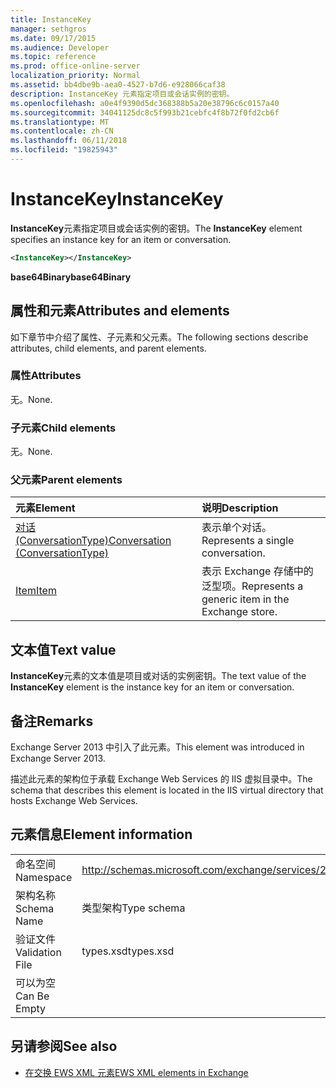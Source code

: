 ```yaml
---
title: InstanceKey
manager: sethgros
ms.date: 09/17/2015
ms.audience: Developer
ms.topic: reference
ms.prod: office-online-server
localization_priority: Normal
ms.assetid: bb4dbe9b-aea0-4527-b7d6-e928066caf38
description: InstanceKey 元素指定项目或会话实例的密钥。
ms.openlocfilehash: a0e4f9390d5dc368388b5a20e38796c6c0157a40
ms.sourcegitcommit: 34041125dc8c5f993b21cebfc4f8b72f0fd2cb6f
ms.translationtype: MT
ms.contentlocale: zh-CN
ms.lasthandoff: 06/11/2018
ms.locfileid: "19825943"
---
```

# <a name="instancekey"></a><span data-ttu-id="c8fc1-103">InstanceKey</span><span class="sxs-lookup"><span data-stu-id="c8fc1-103">InstanceKey</span></span>

<span data-ttu-id="c8fc1-104">**InstanceKey**元素指定项目或会话实例的密钥。</span><span class="sxs-lookup"><span data-stu-id="c8fc1-104">The **InstanceKey** element specifies an instance key for an item or conversation.</span></span> 
  
```XML
<InstanceKey></InstanceKey>
```

 <span data-ttu-id="c8fc1-105">**base64Binary**</span><span class="sxs-lookup"><span data-stu-id="c8fc1-105">**base64Binary**</span></span>
## <a name="attributes-and-elements"></a><span data-ttu-id="c8fc1-106">属性和元素</span><span class="sxs-lookup"><span data-stu-id="c8fc1-106">Attributes and elements</span></span>

<span data-ttu-id="c8fc1-107">如下章节中介绍了属性、子元素和父元素。</span><span class="sxs-lookup"><span data-stu-id="c8fc1-107">The following sections describe attributes, child elements, and parent elements.</span></span>
  
### <a name="attributes"></a><span data-ttu-id="c8fc1-108">属性</span><span class="sxs-lookup"><span data-stu-id="c8fc1-108">Attributes</span></span>

<span data-ttu-id="c8fc1-109">无。</span><span class="sxs-lookup"><span data-stu-id="c8fc1-109">None.</span></span>
  
### <a name="child-elements"></a><span data-ttu-id="c8fc1-110">子元素</span><span class="sxs-lookup"><span data-stu-id="c8fc1-110">Child elements</span></span>

<span data-ttu-id="c8fc1-111">无。</span><span class="sxs-lookup"><span data-stu-id="c8fc1-111">None.</span></span>
  
### <a name="parent-elements"></a><span data-ttu-id="c8fc1-112">父元素</span><span class="sxs-lookup"><span data-stu-id="c8fc1-112">Parent elements</span></span>

|<span data-ttu-id="c8fc1-113">**元素**</span><span class="sxs-lookup"><span data-stu-id="c8fc1-113">**Element**</span></span>|<span data-ttu-id="c8fc1-114">**说明**</span><span class="sxs-lookup"><span data-stu-id="c8fc1-114">**Description**</span></span>|
|:-----|:-----|
|[<span data-ttu-id="c8fc1-115">对话 (ConversationType)</span><span class="sxs-lookup"><span data-stu-id="c8fc1-115">Conversation (ConversationType)</span></span>](conversation-conversationtype.md) <br/> |<span data-ttu-id="c8fc1-116">表示单个对话。</span><span class="sxs-lookup"><span data-stu-id="c8fc1-116">Represents a single conversation.</span></span>  <br/> |
|[<span data-ttu-id="c8fc1-117">Item</span><span class="sxs-lookup"><span data-stu-id="c8fc1-117">Item</span></span>](item.md) <br/> |<span data-ttu-id="c8fc1-118">表示 Exchange 存储中的泛型项。</span><span class="sxs-lookup"><span data-stu-id="c8fc1-118">Represents a generic item in the Exchange store.</span></span>  <br/> |
   
## <a name="text-value"></a><span data-ttu-id="c8fc1-119">文本值</span><span class="sxs-lookup"><span data-stu-id="c8fc1-119">Text value</span></span>

<span data-ttu-id="c8fc1-120">**InstanceKey**元素的文本值是项目或对话的实例密钥。</span><span class="sxs-lookup"><span data-stu-id="c8fc1-120">The text value of the **InstanceKey** element is the instance key for an item or conversation.</span></span> 
  
## <a name="remarks"></a><span data-ttu-id="c8fc1-121">备注</span><span class="sxs-lookup"><span data-stu-id="c8fc1-121">Remarks</span></span>

<span data-ttu-id="c8fc1-122">Exchange Server 2013 中引入了此元素。</span><span class="sxs-lookup"><span data-stu-id="c8fc1-122">This element was introduced in Exchange Server 2013.</span></span>
  
<span data-ttu-id="c8fc1-123">描述此元素的架构位于承载 Exchange Web Services 的 IIS 虚拟目录中。</span><span class="sxs-lookup"><span data-stu-id="c8fc1-123">The schema that describes this element is located in the IIS virtual directory that hosts Exchange Web Services.</span></span>
  
## <a name="element-information"></a><span data-ttu-id="c8fc1-124">元素信息</span><span class="sxs-lookup"><span data-stu-id="c8fc1-124">Element information</span></span>

|||
|:-----|:-----|
|<span data-ttu-id="c8fc1-125">命名空间</span><span class="sxs-lookup"><span data-stu-id="c8fc1-125">Namespace</span></span>  <br/> |http://schemas.microsoft.com/exchange/services/2006/types  <br/> |
|<span data-ttu-id="c8fc1-126">架构名称</span><span class="sxs-lookup"><span data-stu-id="c8fc1-126">Schema Name</span></span>  <br/> |<span data-ttu-id="c8fc1-127">类型架构</span><span class="sxs-lookup"><span data-stu-id="c8fc1-127">Type schema</span></span>  <br/> |
|<span data-ttu-id="c8fc1-128">验证文件</span><span class="sxs-lookup"><span data-stu-id="c8fc1-128">Validation File</span></span>  <br/> |<span data-ttu-id="c8fc1-129">types.xsd</span><span class="sxs-lookup"><span data-stu-id="c8fc1-129">types.xsd</span></span>  <br/> |
|<span data-ttu-id="c8fc1-130">可以为空</span><span class="sxs-lookup"><span data-stu-id="c8fc1-130">Can Be Empty</span></span>  <br/> ||
   
## <a name="see-also"></a><span data-ttu-id="c8fc1-131">另请参阅</span><span class="sxs-lookup"><span data-stu-id="c8fc1-131">See also</span></span>



- [<span data-ttu-id="c8fc1-132">在交换 EWS XML 元素</span><span class="sxs-lookup"><span data-stu-id="c8fc1-132">EWS XML elements in Exchange</span></span>](ews-xml-elements-in-exchange.md)

